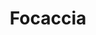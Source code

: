 ---
layout: recette
categories: [recettes]
hidden: true
lang: fr
title: Focaccia
type: boulangerie
withYeast: true
ingredients: 
  - nom: eau
    qte: 200
    unite: mL
  - nom: levure sèche
    qte: 7
    unite: gr
  - nom: huile d'olive
    qte: 15
    unite: gr
  - nom: farine à pain
    qte: 300
    unite: gr
  - nom: sel
    qte: 4
    unite: gr
  - nom: fleur de sel
etapes:
  - label: Pétrissage
    details:
      - Dans le bol de la machine à pain, verser le mélange eau-levure
      - Ajouter l'huile
      - Ajouter la farine
      - Ajouter le sel
      - (Optionnel) Ajouter des herbes aromatiques
      - Sélectionner le programme sans cuisson (no bake, 1h30)
  - label: Façonnage
    details:
      - Saupoudrer de la semoule fine sur une plaque de cuisson
      - Déposer le pâton sur la plaque
      - L'aplatir un peu et verser un peu d'huile d'olive
      - Avec les doigts, partir du centre et étaler petit à petit la pâte
      - Verser un peu d'huile dans les trous 
      - (Optionnel) Ajouter des ingrédients (olives, tomates séchées, chorizo, ...)
      - Laisser reposer 45 minutes
cuissonMinutes: 20
cuisson: 
  - Saupoudrer de fleur de sel
  - Cuire 20 minutes à 220°C
  - Laisser refroidir sur une grille 10 minutes
variantes:
  - label: beurre d'ail à brosser à la sortie du four
    todo: false
  - label: pesto et proscuitto
    todo: false
  - label: olives et herbes
    todo: false
  - label: feta et herbes
    todo: false
  - label: olives et ail
    todo: false
  - label: tomates cerises et olives
    todo: false
  - label: fromage de chèvre et herbes
    todo: false
  - label: mozzarella et basilic
    todo: false
---